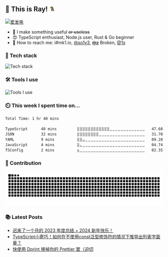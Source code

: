 ## 👋 This is Ray! <img src="./assets/horse.gif" height="20" width="20">

<!--

### ⚠ I am currently preparing for the college entrance examination, so I will not participate in open source until June 2025.

-->

[![爱发电](https://img.shields.io/badge/爱发电-30363D?style=for-the-badge&logo=GitHub-Sponsors&logoColor=#EA4AAA)](https://afdian.net/@so1ve)

- 💎 I make something useful ~~or useless~~
- 😍 TypeScript enthusiast, Node.js user, Rust & Go beginner
- 📱 How to reach me: i#mk1.io, [@so1v3](https://twitter.com/so1v3), ~~[@z](https://mas.mk1.io/@z)~~ Broken, [@1s](https://mas.to/@1s)

### 🔭 Tech stack

![Tech stack](https://skillicons.dev/icons?i=nodejs,deno,typescript,rust,golang,electron,tauri,tailwind,vue,nuxt)

### 🛠 Tools I use

![Tools I use](https://skillicons.dev/icons?i=vscode,rollup,vite,vercel,netlify,cloudflare,git,github,discord,githubactions)

### ⏲️ This week I spent time on...

<!--START_SECTION:waka-->

```txt
Total Time: 1 hr 40 mins

TypeScript      48 mins         ⣿⣿⣿⣿⣿⣿⣿⣿⣿⣿⣿⣿⣀⣀⣀⣀⣀⣀⣀⣀⣀⣀⣀⣀⣀   47.68 %
JSON            32 mins         ⣿⣿⣿⣿⣿⣿⣿⣿⣀⣀⣀⣀⣀⣀⣀⣀⣀⣀⣀⣀⣀⣀⣀⣀⣀   31.70 %
YAML            9 mins          ⣿⣿⣤⣀⣀⣀⣀⣀⣀⣀⣀⣀⣀⣀⣀⣀⣀⣀⣀⣀⣀⣀⣀⣀⣀   09.28 %
JavaScript      4 mins          ⣿⣄⣀⣀⣀⣀⣀⣀⣀⣀⣀⣀⣀⣀⣀⣀⣀⣀⣀⣀⣀⣀⣀⣀⣀   04.74 %
TSConfig        2 mins          ⣶⣀⣀⣀⣀⣀⣀⣀⣀⣀⣀⣀⣀⣀⣀⣀⣀⣀⣀⣀⣀⣀⣀⣀⣀   02.35 %
```

<!--END_SECTION:waka-->

### 🚀 Contribution
<picture>
  <source media="(prefers-color-scheme: dark)" srcset="./assets/contribution-snake-dark.svg" />
  <source media="(prefers-color-scheme: light)" srcset="./assets/contribution-snake.svg" />
  <img alt="github-snake" src="./assets/contribution-snake.svg" />
</picture>

### 📚 Latest Posts
<!-- BLOG-POST-LIST:START -->
- [迟来了一个月的 2023 年度总结 + 2024 新年快乐！](https://blog.mk1.io/posts/bye-2023)
- [TypeScript小寄巧！如何在不使用const泛型修饰符的情况下推导出列表字面量？](https://blog.mk1.io/posts/ts-infer-array-without-const)
- [快使用 Dprint 换掉你的 Prettier 罢（迫切](https://blog.mk1.io/posts/introduce-dprint)
<!-- BLOG-POST-LIST:END -->
